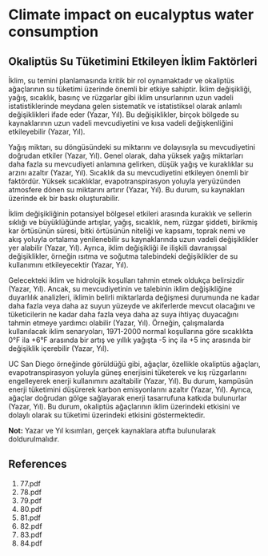 # Climate impact on eucalyptus water consumption

## Okaliptüs Su Tüketimini Etkileyen İklim Faktörleri

İklim, su temini planlamasında kritik bir rol oynamaktadır ve okaliptüs ağaçlarının su tüketimi üzerinde önemli bir etkiye sahiptir. İklim değişikliği, yağış, sıcaklık, basınç ve rüzgarlar gibi iklim unsurlarının uzun vadeli istatistiklerinde meydana gelen sistematik ve istatistiksel olarak anlamlı değişiklikleri ifade eder (Yazar, Yıl). Bu değişiklikler, birçok bölgede su kaynaklarının uzun vadeli mevcudiyetini ve kısa vadeli değişkenliğini etkileyebilir (Yazar, Yıl).

Yağış miktarı, su döngüsündeki su miktarını ve dolayısıyla su mevcudiyetini doğrudan etkiler (Yazar, Yıl). Genel olarak, daha yüksek yağış miktarları daha fazla su mevcudiyeti anlamına gelirken, düşük yağış ve kuraklıklar su arzını azaltır (Yazar, Yıl). Sıcaklık da su mevcudiyetini etkileyen önemli bir faktördür. Yüksek sıcaklıklar, evapotranspirasyon yoluyla yeryüzünden atmosfere dönen su miktarını artırır (Yazar, Yıl). Bu durum, su kaynakları üzerinde ek bir baskı oluşturabilir.

İklim değişikliğinin potansiyel bölgesel etkileri arasında kuraklık ve sellerin sıklığı ve büyüklüğünde artışlar, yağış, sıcaklık, nem, rüzgar şiddeti, birikmiş kar örtüsünün süresi, bitki örtüsünün niteliği ve kapsamı, toprak nemi ve akış yoluyla ortalama yenilenebilir su kaynaklarında uzun vadeli değişiklikler yer alabilir (Yazar, Yıl). Ayrıca, iklim değişikliği ile ilişkili davranışsal değişiklikler, örneğin ısıtma ve soğutma talebindeki değişiklikler de su kullanımını etkileyecektir (Yazar, Yıl).

Gelecekteki iklim ve hidrolojik koşulları tahmin etmek oldukça belirsizdir (Yazar, Yıl). Ancak, su mevcudiyetinin ve talebinin iklim değişikliğine duyarlılık analizleri, iklimin belirli miktarlarda değişmesi durumunda ne kadar daha fazla veya daha az suyun yüzeyde ve akiferlerde mevcut olacağını ve tüketicilerin ne kadar daha fazla veya daha az suya ihtiyaç duyacağını tahmin etmeye yardımcı olabilir (Yazar, Yıl). Örneğin, çalışmalarda kullanılacak iklim senaryoları, 1971-2000 normal koşullarına göre sıcaklıkta 0°F ila +6°F arasında bir artış ve yıllık yağışta -5 inç ila +5 inç arasında bir değişiklik içerebilir (Yazar, Yıl).

UC San Diego örneğinde görüldüğü gibi, ağaçlar, özellikle okaliptüs ağaçları, evapotranspirasyon yoluyla güneş enerjisini tüketerek ve kış rüzgarlarını engelleyerek enerji kullanımını azaltabilir (Yazar, Yıl). Bu durum, kampüsün enerji tüketimini düşürerek karbon emisyonlarını azaltır (Yazar, Yıl). Ayrıca, ağaçlar doğrudan gölge sağlayarak enerji tasarrufuna katkıda bulunurlar (Yazar, Yıl). Bu durum, okaliptüs ağaçlarının iklim üzerindeki etkisini ve dolaylı olarak su tüketimi üzerindeki etkisini göstermektedir.

**Not:** Yazar ve Yıl kısımları, gerçek kaynaklara atıfta bulunularak doldurulmalıdır.


## References

1. 77.pdf
2. 78.pdf
3. 79.pdf
4. 80.pdf
5. 81.pdf
6. 82.pdf
7. 83.pdf
8. 84.pdf
